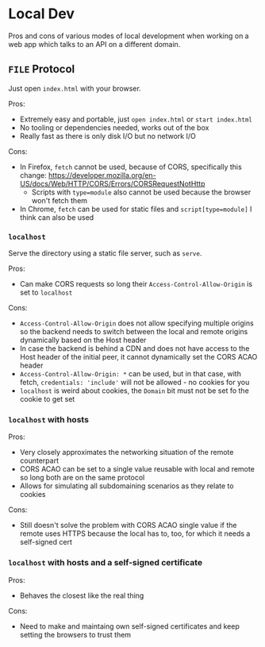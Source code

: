 # Local Dev

Pros and cons of various modes of local development when working on a web app
which talks to an API on a different domain.

## `FILE` Protocol

Just open `index.html` with your browser.

Pros:

- Extremely easy and portable, just `open index.html` or `start index.html`
- No tooling or dependencies needed, works out of the box
- Really fast as there is only disk I/O but no network I/O

Cons:

- In Firefox, `fetch` cannot be used, because of CORS, specifically this change:
  https://developer.mozilla.org/en-US/docs/Web/HTTP/CORS/Errors/CORSRequestNotHttp
  - Scripts with `type=module` also cannot be used because the browser won't fetch them
- In Chrome, `fetch` can be used for static files and `script[type=module]` I
  think can also be used

### `localhost`

Serve the directory using a static file server, such as `serve`.

Pros:

- Can make CORS requests so long their `Access-Control-Allow-Origin` is set to
  `localhost`

Cons:

- `Access-Control-Allow-Origin` does not allow specifying multiple origins so
  the backend needs to switch between the local and remote origins dynamically
  based on the Host header
- In case the backend is behind a CDN and does not have access to the Host
  header of the initial peer, it cannot dynamically set the CORS ACAO header
- `Access-Control-Allow-Origin: *` can be used, but in that case, with fetch,
  `credentials: 'include'` will not be allowed - no cookies for you
- `localhost` is weird about cookies, the `Domain` bit must not be set fo the
  cookie to get set

### `localhost` with hosts

Pros:

- Very closely approximates the networking situation of the remote counterpart
- CORS ACAO can be set to a single value reusable with local and remote so long
  both are on the same protocol
- Allows for simulating all subdomaining scenarios as they relate to cookies

Cons:

- Still doesn't solve the problem with CORS ACAO single value if the remote uses
  HTTPS because the local has to, too, for which it needs a self-signed cert

### `localhost` with hosts and a self-signed certificate

Pros:

- Behaves the closest like the real thing

Cons:

- Need to make and maintaing own self-signed certificates and keep setting the
  browsers to trust them
